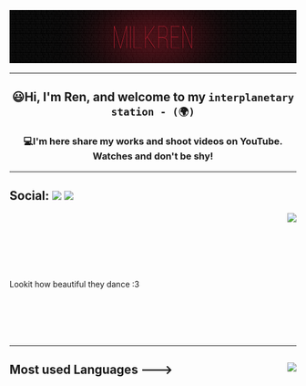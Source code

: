 ![](https://github.com/MilkRen/MilkRen/blob/main/assets/%D1%84%D0%BE%D0%BD.png?raw=true)
___
##  <p  align="center"> 😃Hi, I'm Ren, and welcome to my ```interplanetary station - (🌍)```</p>
 

### <p  align="center"> 💻I'm here share my works and shoot videos on YouTube. Watches and don't be shy!</p>

___

## Social: [![](https://img.shields.io/badge/YouTube-090909??style=for-the-badge&logo=youtube&logoColor=FF0000)](https://www.youtube.com/channel/UCB_7Js6N4JMTnhu9gshcZQw) [![](https://img.shields.io/badge/telegram-090909??style=for-the-badge&logo=telegram&)](https://t.me/MilkRen)

<img align=right src='https://media2.giphy.com/media/joYf3Ba2phD15ch9Nt/giphy.gif?cid=ecf05e47zgwyy60gbar2kfzsbzotrdptjil0a4ngc0q7ku66&rid=giphy.gif&ct=g'/>
</br>
</br>
</br>
</br>
</br>
</br>
<p align="Left"> Lookit how beautiful they dance :3
</br>
</br>
</br>
</br>
</br>
</br>

___

## Most used Languages ---> <img align=right src='https://github-readme-stats.vercel.app/api/top-langs?username=MilkRen&show_icons=true&theme=react&locale=en&layout=compact&count_private=true'/>




